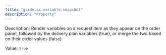 ```yaml
---
title: "glide.sc.variable.snapshot"
description: "Property"
---
```


Description: Render variables on a request item as they appear on the order panel, followed by the delivery plan variables (true), or merge the two based on their order values (false)

Value: `true`